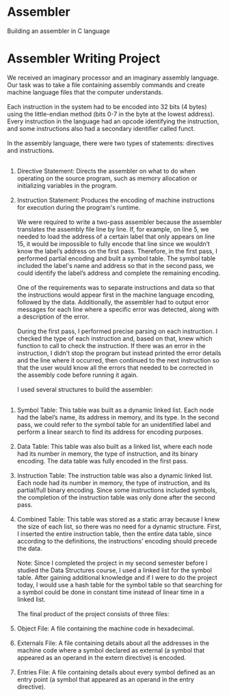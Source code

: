 # Assembler
Building an assembler in C language

# Assembler Writing Project
We received an imaginary processor and an imaginary assembly language. Our task was to take a file containing assembly commands and create machine language files that the computer understands.<br> <br>
Each instruction in the system had to be encoded into 32 bits (4 bytes) using the little-endian method (bits 0-7 in the byte at the lowest address). Every instruction in the language had an opcode identifying the instruction, and some instructions also had a secondary identifier called funct.<br> <br>
In the assembly language, there were two types of statements: directives and instructions. <br> <br>
1) Directive Statement: Directs the assembler on what to do when operating on the source program, such as memory allocation or initializing variables in the program. <br> <br>
2)	Instruction Statement: Produces the encoding of machine instructions for execution during the program's runtime. <br> <br> We were required to write a two-pass assembler because the assembler translates the assembly file line by line. If, for example, on line 5, we needed to load the address of a certain label that only appears on line 15, it would be impossible to fully encode that line since we wouldn’t know the label’s address on the first pass. Therefore, in the first pass, I performed partial encoding and built a symbol table. The symbol table included the label's name and address so that in the second pass, we could identify the label’s address and complete the remaining encoding. <br> <br>
One of the requirements was to separate instructions and data so that the instructions would appear first in the machine language encoding, followed by the data. Additionally, the assembler had to output error messages for each line where a specific error was detected, along with a description of the error. <br> <br>
During the first pass, I performed precise parsing on each instruction. I checked the type of each instruction and, based on that, knew which function to call to check the instruction. If there was an error in the instruction, I didn’t stop the program but instead printed the error details and the line where it occurred, then continued to the next instruction so that the user would know all the errors that needed to be corrected in the assembly code before running it again. <br> <br>
I used several structures to build the assembler: <br> <br>
1.	Symbol Table: This table was built as a dynamic linked list. Each node had the label’s name, its address in memory, and its type. In the second pass, we could refer to the symbol table for an unidentified label and perform a linear search to find its address for encoding purposes. <br> <br>
2.	Data Table: This table was also built as a linked list, where each node had its number in memory, the type of instruction, and its binary encoding. The data table was fully encoded in the first pass. <br> <br>
3.	Instruction Table: The instruction table was also a dynamic linked list. Each node had its number in memory, the type of instruction, and its partial/full binary encoding. Since some instructions included symbols, the completion of the instruction table was only done after the second pass. <br> <br>
4.	Combined Table: This table was stored as a static array because I knew the size of each list, so there was no need for a dynamic structure. First, I inserted the entire instruction table, then the entire data table, since according to the definitions, the instructions’ encoding should precede the data. <br> <br>
Note: Since I completed the project in my second semester before I studied the Data Structures course, I used a linked list for the symbol table. After gaining additional knowledge and if I were to do the project today, I would use a hash table for the symbol table so that searching for a symbol could be done in constant time instead of linear time in a linked list. <br> <br>
The final product of the project consists of three files: <br> <br>
1.	Object File: A file containing the machine code in hexadecimal. <br> <br>
2.	Externals File: A file containing details about all the addresses in the machine code where a symbol declared as external (a symbol that appeared as an operand in the extern directive) is encoded. <br> <br>
3.	Entries File: A file containing details about every symbol defined as an entry point (a symbol that appeared as an operand in the entry directive). <br> <br>

